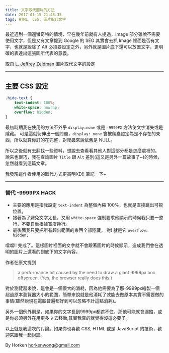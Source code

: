 ```yaml
---
title: 文字取代圖片的方法
date: 2017-01-15 21:45:35
tags: HTML, CSS, 圖片取代文字
---
```


最近遇到一個還蠻奇特的情境，早在幾年前就有人提過，Image 部分雖說不需要使用文字，但是又有文章提到 Google 的 SEO 其實會去抓 Image 裡面是否有文字，也就是說除了 Alt 必須要設定之外，另外就是圖片底下還可以放置文字，更明確的表達出這張圖所代表的意義。

取自 [L. Jeffrey Zeldman](http://www.zeldman.com/2012/03/01/replacing-the-9999px-hack-new-image-replacement/)  圖片取代文字的設定
***

## 主要 CSS 設定

``` css
.hide-text {
	text-indent: 100%;
	white-space: nowrap;
	overflow: hidden;
}
```

最初時期我在使用的方法不外乎 `display:none` 或是  `-9999PX` 方法使文字消失或是隱藏。
可是這就衍伸出一個問題，`display: none` 會被爬蟲認定為是不存在的東西，所以就算你訂的在完整，對爬蟲來說依舊是 NULL。

所以之後就有去翻找一些資料，想說去查看看其他人對這部分都是怎麼處裡的。
說來也很巧，我在查詢圖片 `Title` 跟 `Alt` 差別(這又是另外一篇故事了~)的時候，忽然就看到這篇文章。

我發現這作者使用的取代方式更高明XD!! 筆記一下~
***

### 替代 -9999PX HACK 

+ 主要的應用是指我設定 `text-indent` 為整個內縮 100%，也就是直接跳出可視位置。
+ 接著為了避免文字太長，又用 `white-space` 強制要求他顯示的時候我只要一整行，不要自動根據寬度換行。
+ 最後面我只要把所有超出範圍的東西全部隱藏。 對! 就是它 `overflow: hidden;`

噹噹!!  完成了。這樣圖片裡面的文字就不會跟著圖片的時候顯示，造成我們會在透明的圖片上還看的到底下的文字內容。

作者在原文提到

>a performance hit caused by the need to draw a giant 9999px box offscreen. 
>(Yes, the browser really does this.)

對於瀏覽器來說，這會是一個很大的消耗，因為他需要為了那-9999px繪製一個超過原本瀏覽器大小的範圍，簡單來說就是他消耗了效能去做原本其實不需要做的事情(雖然說現在電腦普遍都好到可以忽略不計這點消耗)。

另外一個例外則是，如果你的文字長到9999px都遮不住，那他可能就會漏餡，或是你必須另外在用更多 `9` 去移動,其實我真的就覺得沒這必要了。

以上就是我這次的討論。如果你也喜歡 CSS, HTML 或是 JavaScript 的技術，歡迎來跟我一起討論。

By Horken <horkenwong@gmail.com>


